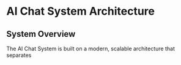 # AI Chat System Architecture

## System Overview

The AI Chat System is built on a modern, scalable architecture that separates 